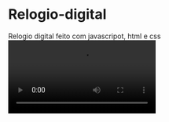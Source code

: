 # Relogio-digital

Relogio digital feito com javascripot, html e css
![Watch the video](img/demo.mp4)
